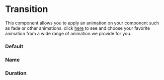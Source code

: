 # Transition
This component allows you to apply an animation on your component such as fade or other animations. click [here](ROUTE:COMPONENT:TRANSITION:PROPERTY:NAME) to see and choose your favorite animation from a wide range of animation we provide for you.

<Playground />

<Usage />

<Api />

<Examples />

### Default
<Example value="default" />

### Name
<Example value="name" />

### Duration
<Example value="duration" />